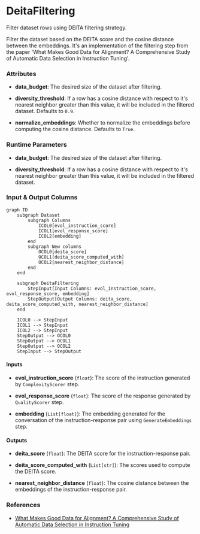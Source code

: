 # DeitaFiltering


Filter dataset rows using DEITA filtering strategy.



Filter the dataset based on the DEITA score and the cosine distance between the embeddings.
    It's an implementation of the filtering step from the paper 'What Makes Good Data
    for Alignment? A Comprehensive Study of Automatic Data Selection in Instruction Tuning'.





### Attributes

- **data_budget**: The desired size of the dataset after filtering.

- **diversity_threshold**: If a row has a cosine distance with respect to it's nearest  neighbor greater than this value, it will be included in the filtered dataset.  Defaults to `0.9`.

- **normalize_embeddings**: Whether to normalize the embeddings before computing the cosine  distance. Defaults to `True`.




### Runtime Parameters

- **data_budget**: The desired size of the dataset after filtering.

- **diversity_threshold**: If a row has a cosine distance with respect to it's nearest  neighbor greater than this value, it will be included in the filtered dataset.



### Input & Output Columns

``` mermaid
graph TD
	subgraph Dataset
		subgraph Columns
			ICOL0[evol_instruction_score]
			ICOL1[evol_response_score]
			ICOL2[embedding]
		end
		subgraph New columns
			OCOL0[deita_score]
			OCOL1[deita_score_computed_with]
			OCOL2[nearest_neighbor_distance]
		end
	end

	subgraph DeitaFiltering
		StepInput[Input Columns: evol_instruction_score, evol_response_score, embedding]
		StepOutput[Output Columns: deita_score, deita_score_computed_with, nearest_neighbor_distance]
	end

	ICOL0 --> StepInput
	ICOL1 --> StepInput
	ICOL2 --> StepInput
	StepOutput --> OCOL0
	StepOutput --> OCOL1
	StepOutput --> OCOL2
	StepInput --> StepOutput

```


#### Inputs


- **evol_instruction_score** (`float`): The score of the instruction generated by  `ComplexityScorer` step.

- **evol_response_score** (`float`): The score of the response generated by  `QualityScorer` step.

- **embedding** (`List[float]`): The embedding generated for the conversation of the  instruction-response pair using `GenerateEmbeddings` step.




#### Outputs


- **deita_score** (`float`): The DEITA score for the instruction-response pair.

- **deita_score_computed_with** (`List[str]`): The scores used to compute the DEITA  score.

- **nearest_neighbor_distance** (`float`): The cosine distance between the embeddings  of the instruction-response pair.







### References

- [What Makes Good Data for Alignment? A Comprehensive Study of Automatic Data Selection in Instruction Tuning](https://arxiv.org/abs/2312.15685)


